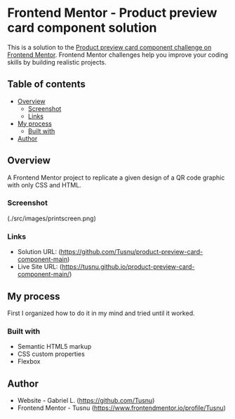 # Frontend Mentor - Product preview card component solution

This is a solution to the [Product preview card component challenge on Frontend Mentor](https://www.frontendmentor.io/challenges/product-preview-card-component-GO7UmttRfa). Frontend Mentor challenges help you improve your coding skills by building realistic projects. 

## Table of contents

- [Overview](#overview)
  - [Screenshot](#screenshot)
  - [Links](#links)
- [My process](#my-process)
  - [Built with](#built-with)
- [Author](#author)

## Overview

A Frontend Mentor project to replicate a given design of a QR code graphic with only CSS and HTML.

### Screenshot

(./src/images/printscreen.png)

### Links

- Solution URL: (https://github.com/Tusnu/product-preview-card-component-main)
- Live Site URL: (https://tusnu.github.io/product-preview-card-component-main/)

## My process

First I organized how to do it in my mind and tried until it worked.

### Built with

- Semantic HTML5 markup
- CSS custom properties
- Flexbox

## Author

- Website - Gabriel L. (https://github.com/Tusnu)
- Frontend Mentor - Tusnu (https://www.frontendmentor.io/profile/Tusnu)